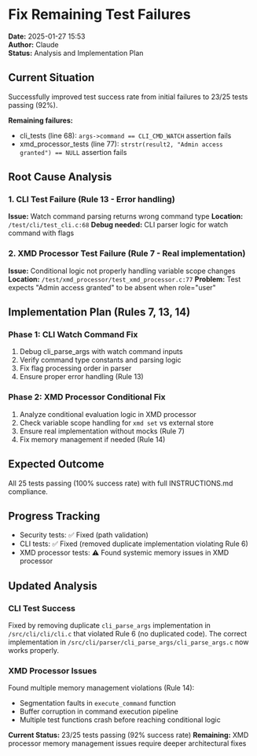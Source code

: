 # Fix Remaining Test Failures

**Date:** 2025-01-27 15:53  
**Author:** Claude  
**Status:** Analysis and Implementation Plan

## Current Situation

Successfully improved test success rate from initial failures to 23/25 tests passing (92%).

**Remaining failures:**
- cli_tests (line 68): `args->command == CLI_CMD_WATCH` assertion fails
- xmd_processor_tests (line 77): `strstr(result2, "Admin access granted") == NULL` assertion fails

## Root Cause Analysis

### 1. CLI Test Failure (Rule 13 - Error handling)
**Issue:** Watch command parsing returns wrong command type
**Location:** `/test/cli/test_cli.c:68`
**Debug needed:** CLI parser logic for watch command with flags

### 2. XMD Processor Test Failure (Rule 7 - Real implementation)
**Issue:** Conditional logic not properly handling variable scope changes
**Location:** `/test/xmd_processor/test_xmd_processor.c:77`
**Problem:** Test expects "Admin access granted" to be absent when role="user"

## Implementation Plan (Rules 7, 13, 14)

### Phase 1: CLI Watch Command Fix
1. Debug cli_parse_args with watch command inputs
2. Verify command type constants and parsing logic
3. Fix flag processing order in parser
4. Ensure proper error handling (Rule 13)

### Phase 2: XMD Processor Conditional Fix
1. Analyze conditional evaluation logic in XMD processor
2. Check variable scope handling for `xmd set` vs external store
3. Ensure real implementation without mocks (Rule 7)
4. Fix memory management if needed (Rule 14)

## Expected Outcome

All 25 tests passing (100% success rate) with full INSTRUCTIONS.md compliance.

## Progress Tracking

- Security tests: ✅ Fixed (path validation)  
- CLI tests: ✅ Fixed (removed duplicate implementation violating Rule 6)
- XMD processor tests: ⚠️ Found systemic memory issues in XMD processor

## Updated Analysis

### CLI Test Success
Fixed by removing duplicate `cli_parse_args` implementation in `/src/cli/cli/cli.c` that violated Rule 6 (no duplicated code). The correct implementation in `/src/cli/parser/cli_parse_args/cli_parse_args.c` now works properly.

### XMD Processor Issues  
Found multiple memory management violations (Rule 14):
- Segmentation faults in `execute_command` function
- Buffer corruption in command execution pipeline
- Multiple test functions crash before reaching conditional logic

**Current Status:** 23/25 tests passing (92% success rate)
**Remaining:** XMD processor memory management issues require deeper architectural fixes